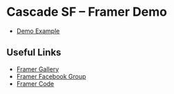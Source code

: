 # Cascade SF – Framer Demo
- [Demo Example](https://www.dropbox.com/s/mdw71y1r4pj0wfv/ig-like-exercise_files.zip?dl=0)

## Useful Links

- [Framer Gallery](http://framerjs.com/gallery/)
- [Framer Facebook Group](https://www.facebook.com/groups/framerjs/)
- [Framer Code](http://framerco.de/)
